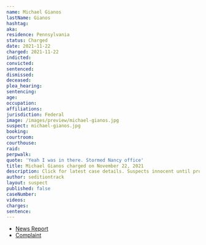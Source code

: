 ```yaml
---
name: Michael Gianos
lastName: Gianos
hashtag:
aka:
residence: Pennsylvania
status: Charged
date: 2021-11-22
charged: 2021-11-22
indicted:
convicted:
sentenced:
dismissed:
deceased:
plea_hearing:
sentencing:
age:
occupation:
affiliations:
jurisdiction: Federal
image: /images/preview/michael-gianos.jpg
suspect: michael-gianos.jpg
booking:
courtroom:
courthouse:
raid:
perpwalk:
quote: 'Yeah I was in there. Stormed Nancy office'
title: Michael Gianos charged on November 22, 2021
description: Click for latest case details. Suspects innocent until proven guilty.
author: seditiontrack
layout: suspect
published: false
caseNumber:
videos:
charges:
sentence:
---
```

- [News Report](https://www.msn.com/en-us/news/crime/feds-claim-pa-woman-stormed-the-capitol-on-jan-6-welcomed-fight-with-counterprotesters/ar-AARp9Sv)
- [Complaint](https://storage.courtlistener.com/recap/gov.uscourts.dcd.237824/gov.uscourts.dcd.237824.1.1.pdf)